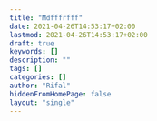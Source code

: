 ```yaml
---
title: "Mdfffrfff"
date: 2021-04-26T14:53:17+02:00
lastmod: 2021-04-26T14:53:17+02:00
draft: true
keywords: []
description: ""
tags: []
categories: []
author: "Rifal"
hiddenFromHomePage: false
layout: "single"
---
```

